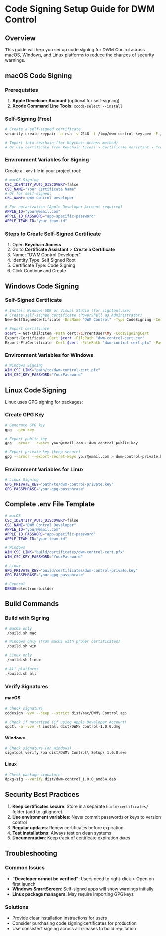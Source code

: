 # Code Signing Setup Guide for DWM Control

## Overview
This guide will help you set up code signing for DWM Control across macOS, Windows, and Linux platforms to reduce the chances of security warnings.

## macOS Code Signing

### Prerequisites
1. **Apple Developer Account** (optional for self-signing)
2. **Xcode Command Line Tools**: `xcode-select --install`

### Self-Signing (Free)
```bash
# Create a self-signed certificate
security create-keypair -a rsa -s 2048 -f /tmp/dwm-control-key.pem -F /tmp/dwm-control-cert.pem

# Import into keychain (for Keychain Access method)
# Or use certificate from Keychain Access > Certificate Assistant > Create a Certificate
```

### Environment Variables for Signing
Create a `.env` file in your project root:
```bash
# macOS Signing
CSC_IDENTITY_AUTO_DISCOVERY=false
CSC_NAME="Your Certificate Name"
# Or for self-signed:
CSC_NAME="DWM Control Developer"

# For notarization (Apple Developer Account required)
APPLE_ID="your@email.com"
APPLE_ID_PASSWORD="app-specific-password"
APPLE_TEAM_ID="your-team-id"
```

### Steps to Create Self-Signed Certificate
1. Open **Keychain Access**
2. Go to **Certificate Assistant** > **Create a Certificate**
3. Name: "DWM Control Developer"
4. Identity Type: Self Signed Root
5. Certificate Type: Code Signing
6. Click Continue and Create

## Windows Code Signing

### Self-Signed Certificate
```bash
# Install Windows SDK or Visual Studio (for signtool.exe)
# Create self-signed certificate (PowerShell as Administrator)
New-SelfSignedCertificate -DnsName "DWM Control" -Type CodeSigning -CertStoreLocation cert:\CurrentUser\My

# Export certificate
$cert = Get-ChildItem -Path cert:\CurrentUser\My -CodeSigningCert
Export-Certificate -Cert $cert -FilePath "dwm-control-cert.cer"
Export-PfxCertificate -Cert $cert -FilePath "dwm-control-cert.pfx" -Password (ConvertTo-SecureString -String "YourPassword" -Force -AsPlainText)
```

### Environment Variables for Windows
```bash
# Windows Signing
WIN_CSC_LINK="path/to/dwm-control-cert.pfx"
WIN_CSC_KEY_PASSWORD="YourPassword"
```

## Linux Code Signing

Linux uses GPG signing for packages:

### Create GPG Key
```bash
# Generate GPG key
gpg --gen-key

# Export public key
gpg --armor --export your@email.com > dwm-control-public.key

# Export private key (keep secure)
gpg --armor --export-secret-keys your@email.com > dwm-control-private.key
```

### Environment Variables for Linux
```bash
# Linux Signing
GPG_PRIVATE_KEY="path/to/dwm-control-private.key"
GPG_PASSPHRASE="your-gpg-passphrase"
```

## Complete .env File Template
```bash
# macOS
CSC_IDENTITY_AUTO_DISCOVERY=false
CSC_NAME="DWM Control Developer"
APPLE_ID="your@email.com"
APPLE_ID_PASSWORD="app-specific-password"
APPLE_TEAM_ID="your-team-id"

# Windows
WIN_CSC_LINK="build/certificates/dwm-control-cert.pfx"
WIN_CSC_KEY_PASSWORD="YourPassword"

# Linux
GPG_PRIVATE_KEY="build/certificates/dwm-control-private.key"
GPG_PASSPHRASE="your-gpg-passphrase"

# General
DEBUG=electron-builder
```

## Build Commands

### Build with Signing
```bash
# macOS only
./build.sh mac

# Windows only (from macOS with proper certificates)
./build.sh win

# Linux only
./build.sh linux

# All platforms
./build.sh all
```

### Verify Signatures

#### macOS
```bash
# Check signature
codesign -vvv --deep --strict dist/mac/DWM\ Control.app

# Check if notarized (if using Apple Developer Account)
spctl -a -vvv -t install dist/DWM\ Control-1.0.0.dmg
```

#### Windows
```bash
# Check signature (on Windows)
signtool verify /pa dist/DWM\ Control\ Setup\ 1.0.0.exe
```

#### Linux
```bash
# Check package signature
dpkg-sig --verify dist/dwm-control_1.0.0_amd64.deb
```

## Security Best Practices

1. **Keep certificates secure**: Store in a separate `build/certificates/` folder (add to .gitignore)
2. **Use environment variables**: Never commit passwords or keys to version control
3. **Regular updates**: Renew certificates before expiration
4. **Test installations**: Always test on clean systems
5. **Documentation**: Keep track of certificate expiration dates

## Troubleshooting

### Common Issues
- **"Developer cannot be verified"**: Users need to right-click > Open on first launch
- **Windows SmartScreen**: Self-signed apps will show warnings initially
- **Linux package managers**: May require importing GPG keys

### Solutions
- Provide clear installation instructions for users
- Consider purchasing code signing certificates for production
- Use consistent signing across all releases to build reputation
